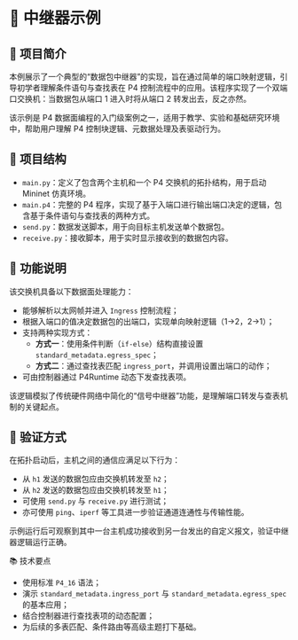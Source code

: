 # 🔁 中继器示例

## 📘 项目简介
本例展示了一个典型的“数据包中继器”的实现，旨在通过简单的端口映射逻辑，引导初学者理解条件语句与查找表在 P4 控制流程中的应用。该程序实现了一个双端口交换机：当数据包从端口 1 进入时将从端口 2 转发出去，反之亦然。

该示例是 P4 数据面编程的入门级案例之一，适用于教学、实验和基础研究环境中，帮助用户理解 P4 控制块逻辑、元数据处理及表驱动行为。

## 🧱 项目结构

- `main.py`：定义了包含两个主机和一个 P4 交换机的拓扑结构，用于启动 Mininet 仿真环境。
- `main.p4`：完整的 P4 程序，实现了基于入端口进行输出端口决定的逻辑，包含基于条件语句与查找表的两种方式。
- `send.py`：数据发送脚本，用于向目标主机发送单个数据包。
- `receive.py`：接收脚本，用于实时显示接收到的数据包内容。

## 🚀 功能说明

该交换机具备以下数据面处理能力：

- 能够解析以太网帧并进入 `Ingress` 控制流程；
- 根据入端口的值决定数据包的出端口，实现单向映射逻辑（1→2，2→1）；
- 支持两种实现方式：
  - **方式一**：使用条件判断（`if-else`）结构直接设置 `standard_metadata.egress_spec`；
  - **方式二**：通过查找表匹配 `ingress_port`，并调用设置出端口的动作；
- 可由控制器通过 P4Runtime 动态下发查找表项。

该逻辑模拟了传统硬件网络中简化的“信号中继器”功能，是理解端口转发与查表机制的关键起点。

## 🧪 验证方式

在拓扑启动后，主机之间的通信应满足以下行为：
- 从 `h1` 发送的数据包应由交换机转发至 `h2`；
- 从 `h2` 发送的数据包应由交换机转发至 `h1`；
- 可使用 `send.py` 与 `receive.py` 进行测试；
- 亦可使用 `ping`、`iperf` 等工具进一步验证通道连通性与传输性能。

示例运行后可观察到其中一台主机成功接收到另一台发出的自定义报文，验证中继器逻辑运行正确。

📚 技术要点
- 使用标准 `P4_16` 语法；
- 演示 `standard_metadata.ingress_port` 与 `standard_metadata.egress_spec` 的基本应用；
- 结合控制器进行查找表项的动态配置；
- 为后续的多表匹配、条件路由等高级主题打下基础。
